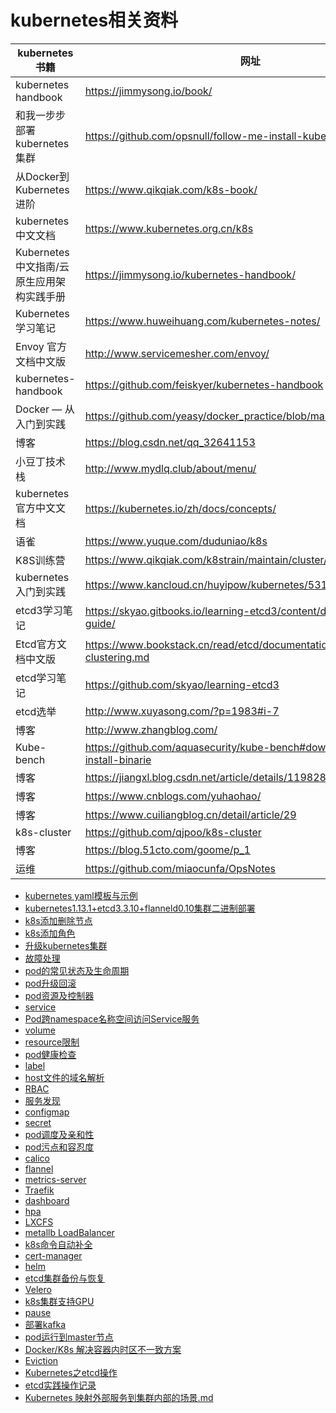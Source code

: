 kubernetes相关资料
===

| kubernetes书籍 | 网址 |
|---------------|------|
| kubernetes handbook | https://jimmysong.io/book/ |
| 和我一步步部署 kubernetes 集群 | https://github.com/opsnull/follow-me-install-kubernetes-cluster |
| 从Docker到Kubernetes进阶 | https://www.qikqiak.com/k8s-book/ |
| kubernetes中文文档 | https://www.kubernetes.org.cn/k8s |
| Kubernetes 中文指南/云原生应用架构实践手册 | https://jimmysong.io/kubernetes-handbook/ |
| Kubernetes 学习笔记 | https://www.huweihuang.com/kubernetes-notes/ |
| Envoy 官方文档中文版 | http://www.servicemesher.com/envoy/ |
| kubernetes-handbook | https://github.com/feiskyer/kubernetes-handbook |
| Docker — 从入门到实践 | https://github.com/yeasy/docker_practice/blob/master/SUMMARY.md |
| 博客 | https://blog.csdn.net/qq_32641153 |
| 小豆丁技术栈 | http://www.mydlq.club/about/menu/ |
| kubernetes官方中文文档 | https://kubernetes.io/zh/docs/concepts/ |
| 语雀 | https://www.yuque.com/duduniao/k8s |
| K8S训练营 | https://www.qikqiak.com/k8strain/maintain/cluster/ |
| kubernetes入门到实践 | https://www.kancloud.cn/huyipow/kubernetes/531982 |
| etcd3学习笔记 | https://skyao.gitbooks.io/learning-etcd3/content/documentation/op-guide/ |
| Etcd官方文档中文版 | https://www.bookstack.cn/read/etcd/documentation-op-guide-clustering.md |
| etcd学习笔记 | https://github.com/skyao/learning-etcd3 |
| etcd选举 | http://www.xuyasong.com/?p=1983#i-7 |
| 博客 | http://www.zhangblog.com/ |
| Kube-bench | https://github.com/aquasecurity/kube-bench#download-and-install-binarie |
| 博客 | https://jiangxl.blog.csdn.net/article/details/119828244 |
| 博客 | https://www.cnblogs.com/yuhaohao/ |
| 博客 | https://www.cuiliangblog.cn/detail/article/29 |
| k8s-cluster | https://github.com/qjpoo/k8s-cluster |
| 博客 | https://blog.51cto.com/goome/p_1 |
| 运维 | https://github.com/miaocunfa/OpsNotes |

- [kubernetes yaml模板与示例](https://github.com/mykubernetes/kubernetes/blob/master/kubernetes%20yaml%E6%A8%A1%E6%9D%BF%E4%B8%8E%E7%A4%BA%E4%BE%8B.md)
- [kubernetes1.13.1+etcd3.3.10+flanneld0.10集群二进制部署](https://github.com/mykubernetes/kubernetes/blob/master/deploy/kubernetes1.13.1%2Betcd3.3.10%2Bflanneld0.10%E9%9B%86%E7%BE%A4%E9%83%A8%E7%BD%B2.md)
- [k8s添加删除节点](https://github.com/mykubernetes/kubernetes/blob/master/K8S%E9%9B%86%E7%BE%A4%E5%88%A0%E9%99%A4%E4%B8%8E%E6%B7%BB%E5%8A%A0%E8%8A%82%E7%82%B9.md)
- [k8s添加角色](https://github.com/mykubernetes/kubernetes/blob/master/k8s%E6%B7%BB%E5%8A%A0role.md)
- [升级kubernetes集群](https://github.com/mykubernetes/kubernetes/blob/master/kubeadm%E9%83%A8%E7%BD%B2%E9%9B%86%E7%BE%A4%E5%8D%87%E7%BA%A7.md)
- [故障处理](https://github.com/mykubernetes/kubernetes/blob/master/%E6%95%85%E9%9A%9C%E5%A4%84%E7%90%86.md)
- [pod的常见状态及生命周期](https://github.com/mykubernetes/kubernetes/blob/master/pod%E7%9A%84%E5%B8%B8%E8%A7%81%E7%8A%B6%E6%80%81%E5%8F%8A%E7%94%9F%E5%91%BD%E5%91%A8%E6%9C%9F.md)
- [pod升级回滚](https://github.com/mykubernetes/kubernetes/blob/master/pod%E5%8D%87%E7%BA%A7%E5%9B%9E%E6%BB%9A.md)
- [pod资源及控制器](https://github.com/mykubernetes/kubernetes/blob/master/pod%E8%B5%84%E6%BA%90%E5%8F%8A%E6%8E%A7%E5%88%B6%E5%99%A8.md)
- [service](https://github.com/mykubernetes/kubernetes/blob/master/service.md)
- [Pod跨namespace名称空间访问Service服务](https://github.com/mykubernetes/kubernetes/blob/master/Pod%E8%B7%A8namespace%E5%90%8D%E7%A7%B0%E7%A9%BA%E9%97%B4%E8%AE%BF%E9%97%AEService%E6%9C%8D%E5%8A%A1.md)
- [volume](https://github.com/mykubernetes/kubernetes/tree/master/volume)
- [resource限制](https://github.com/mykubernetes/kubernetes/blob/master/resource%E9%99%90%E5%88%B6.md)
- [pod健康检查](https://github.com/mykubernetes/kubernetes/blob/master/pod%E5%81%A5%E5%BA%B7%E6%A3%80%E6%9F%A5.md)
- [label](https://github.com/mykubernetes/kubernetes/blob/master/label.md)
- [host文件的域名解析](https://github.com/mykubernetes/kubernetes/blob/master/host%E6%96%87%E4%BB%B6%E7%9A%84%E5%9F%9F%E5%90%8D%E8%A7%A3%E6%9E%90.md)
- [RBAC](https://github.com/mykubernetes/kubernetes/tree/master/RBAC)
- [服务发现](https://github.com/mykubernetes/kubernetes/tree/master/%E6%9C%8D%E5%8A%A1%E5%8F%91%E7%8E%B0)
- [configmap](https://github.com/mykubernetes/kubernetes/blob/master/configmap.md)
- [secret](https://github.com/mykubernetes/kubernetes/blob/master/secret.md)
- [pod调度及亲和性](https://github.com/mykubernetes/kubernetes/blob/master/pod%E8%B0%83%E5%BA%A6%E5%8F%8A%E4%BA%B2%E5%92%8C%E6%80%A7.md)
- [pod污点和容忍度](https://github.com/mykubernetes/kubernetes/blob/master/pod%E6%B1%A1%E7%82%B9%E5%92%8C%E5%AE%B9%E5%BF%8D%E5%BA%A6.md)
- [calico](https://github.com/mykubernetes/kubernetes/blob/master/calico/README.md)
- [flannel](https://github.com/mykubernetes/kubernetes/blob/master/flannel.md)
- [metrics-server](https://github.com/mykubernetes/kubernetes/blob/master/metrics-server.md)
- [Traefik](https://github.com/mykubernetes/kubernetes/blob/master/Traefik.md)
- [dashboard](https://github.com/mykubernetes/kubernetes/blob/master/dashboard.md)
- [hpa](https://github.com/mykubernetes/kubernetes/blob/master/hpa.md)
- [LXCFS](https://github.com/mykubernetes/kubernetes/blob/master/LXCFS.md)
- [metallb LoadBalancer](https://github.com/mykubernetes/kubernetes/blob/master/metallb%20LoadBalancer.md)
- [k8s命令自动补全](https://github.com/mykubernetes/kubernetes/blob/master/k8s%E5%91%BD%E4%BB%A4%E8%87%AA%E5%8A%A8%E8%A1%A5%E5%85%A8.md)
- [cert-manager](https://github.com/mykubernetes/kubernetes/blob/master/cert-manager.md)
- [helm](https://github.com/mykubernetes/kubernetes/tree/master/helm)
- [etcd集群备份与恢复](https://github.com/mykubernetes/kubernetes/blob/master/etcd%E9%9B%86%E7%BE%A4%E5%A4%87%E4%BB%BD%E4%B8%8E%E6%81%A2%E5%A4%8D.md)
- [Velero](https://github.com/mykubernetes/kubernetes/blob/master/Velero%E5%AE%89%E8%A3%85.md)
- [k8s集群支持GPU](https://github.com/mykubernetes/kubernetes/blob/master/k8s%E9%9B%86%E7%BE%A4GPU%E6%94%AF%E6%8C%81.md)
- [pause](https://github.com/mykubernetes/kubernetes/blob/master/kubernetes%E4%B9%8Bpause%E5%AE%B9%E5%99%A8.md)
- [部署kafka](https://github.com/mykubernetes/kubernetes/blob/master/k8s%E9%83%A8%E7%BD%B2kafka.md)
- [pod运行到master节点](https://github.com/mykubernetes/kubernetes/blob/master/%E5%B0%86pod%E8%BF%90%E8%A1%8C%E5%9C%A8master%E8%8A%82%E7%82%B9.md)
- [Docker/K8s 解决容器内时区不一致方案](https://github.com/mykubernetes/kubernetes/blob/master/Docker%E5%92%8CK8s%20%E8%A7%A3%E5%86%B3%E5%AE%B9%E5%99%A8%E5%86%85%E6%97%B6%E5%8C%BA%E4%B8%8D%E4%B8%80%E8%87%B4%E6%96%B9%E6%A1%88.md)
- [Eviction](https://github.com/mykubernetes/kubernetes/blob/master/K8S%20Pod%20Eviction%20%E6%9C%BA%E5%88%B6.md)
- [Kubernetes之etcd操作](https://github.com/mykubernetes/kubernetes/blob/master/Kubernetes%E4%B9%8Betcd%E6%93%8D%E4%BD%9C.md)
- [etcd实践操作记录](https://github.com/mykubernetes/kubernetes/blob/master/etcd%E5%AE%9E%E8%B7%B5%E6%93%8D%E4%BD%9C%E8%AE%B0%E5%BD%95.md)
- [Kubernetes 映射外部服务到集群内部的场景.md](https://github.com/mykubernetes/kubernetes/blob/master/Kubernetes%20%E6%98%A0%E5%B0%84%E5%A4%96%E9%83%A8%E6%9C%8D%E5%8A%A1%E5%88%B0%E9%9B%86%E7%BE%A4%E5%86%85%E9%83%A8%E7%9A%84%E5%9C%BA%E6%99%AF.md)
